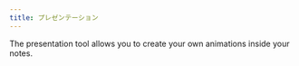 ```yaml
---
title: プレゼンテーション
---
```


The presentation tool allows you to create your own animations inside your notes.
